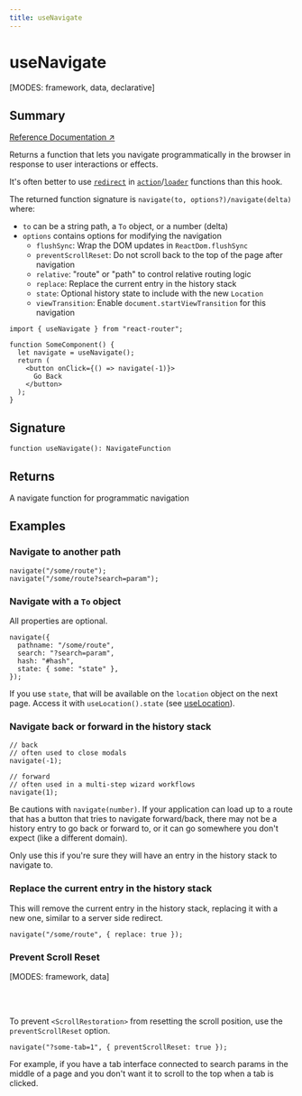 ```yaml
---
title: useNavigate
---
```


# useNavigate

<!--
⚠️ ⚠️ IMPORTANT ⚠️ ⚠️ 

Thank you for helping improve our documentation!

This file is auto-generated from the JSDoc comments in the source
code, so please edit the JSDoc comments in the file below and this
file will be re-generated once those changes are merged.

https://github.com/remix-run/react-router/blob/main/packages/react-router/lib/hooks.tsx
-->

[MODES: framework, data, declarative]

## Summary

[Reference Documentation ↗](https://api.reactrouter.com/v7/functions/react_router.useNavigate.html)

Returns a function that lets you navigate programmatically in the browser in
response to user interactions or effects.

It's often better to use [`redirect`](../utils/redirect) in [`action`](../../start/framework/route-module#action)/[`loader`](../../start/framework/route-module#loader) functions than this hook.

The returned function signature is `navigate(to, options?)/navigate(delta)` where:

* `to` can be a string path, a `To` object, or a number (delta)
* `options` contains options for modifying the navigation
  * `flushSync`: Wrap the DOM updates in `ReactDom.flushSync`
  * `preventScrollReset`: Do not scroll back to the top of the page after navigation
  * `relative`: "route" or "path" to control relative routing logic
  * `replace`: Replace the current entry in the history stack
  * `state`: Optional history state to include with the new `Location`
  * `viewTransition`: Enable `document.startViewTransition` for this navigation

```tsx
import { useNavigate } from "react-router";

function SomeComponent() {
  let navigate = useNavigate();
  return (
    <button onClick={() => navigate(-1)}>
      Go Back
    </button>
  );
}
```

## Signature

```tsx
function useNavigate(): NavigateFunction
```

## Returns

A navigate function for programmatic navigation

## Examples

### Navigate to another path

```tsx
navigate("/some/route");
navigate("/some/route?search=param");
```

### Navigate with a `To` object

All properties are optional.

```tsx
navigate({
  pathname: "/some/route",
  search: "?search=param",
  hash: "#hash",
  state: { some: "state" },
});
```

If you use `state`, that will be available on the `location` object on the next page. Access it with `useLocation().state` (see [useLocation](./useLocation)).

### Navigate back or forward in the history stack

```tsx
// back
// often used to close modals
navigate(-1);

// forward
// often used in a multi-step wizard workflows
navigate(1);
```

Be cautions with `navigate(number)`. If your application can load up to a route that has a button that tries to navigate forward/back, there may not be a history entry to go back or forward to, or it can go somewhere you don't expect (like a different domain).

Only use this if you're sure they will have an entry in the history stack to navigate to.

### Replace the current entry in the history stack

This will remove the current entry in the history stack, replacing it with a new one, similar to a server side redirect.

```tsx
navigate("/some/route", { replace: true });
```

### Prevent Scroll Reset

[MODES: framework, data]

<br/>
<br/>

To prevent `<ScrollRestoration>` from resetting the scroll position, use the `preventScrollReset` option.

```tsx
navigate("?some-tab=1", { preventScrollReset: true });
```

For example, if you have a tab interface connected to search params in the middle of a page and you don't want it to scroll to the top when a tab is clicked.

